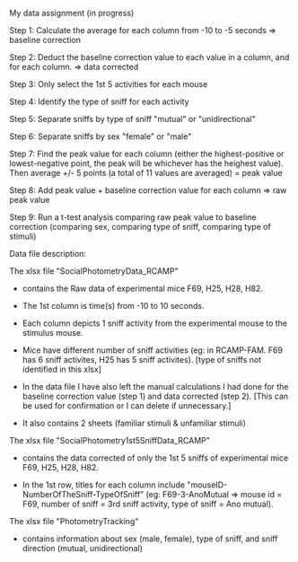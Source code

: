 My data assignment (in progress)

  Step 1: Calculate the average for each column from -10 to -5 seconds => baseline correction
  
  Step 2: Deduct the baseline correction value to each value in a column, and for each column. => data corrected
  
  Step 3: Only select the 1st 5 activities for each mouse
  
  Step 4: Identify the type of sniff for each activity
  
  Step 5: Separate sniffs by type of sniff "mutual" or "unidirectional"
  
  Step 6: Separate sniffs by sex "female" or "male"
  
  Step 7: Find the peak value for each column (either the highest-positive or lowest-negative point, the peak will be whichever has the heighest value). Then average +/- 5 points (a total of 11 values are averaged) = peak value
  
  Step 8: Add peak value + baseline correction value for each column => raw peak value
  
  Step 9: Run a t-test analysis comparing raw peak value to baseline correction (comparing sex, comparing type of sniff, comparing type of stimuli)
  
  
Data file description:



The xlsx file "SocialPhotometryData_RCAMP"
  
  - contains the Raw data of experimental mice F69, H25, H28, H82.
  
  - The 1st column is time(s) from -10 to 10 seconds.
  
  - Each column depicts 1 sniff activity from the experimental mouse to the stimulus mouse.
  
  - Mice have different number of sniff activities (eg: in RCAMP-FAM. F69 has 6 sniff activites, H25 has 5 sniff activites). [type of sniffs not identified in this xlsx]
  
  - In the data file I have also left the manual calculations I had done for the baseline correction value (step 1) and data corrected (step 2). [This can be used for confirmation or I can delete if unnecessary.]
  
  - It also contains 2 sheets (familiar stimuli & unfamiliar stimuli)
  


The xlsx file "SocialPhotometry1st5SniffData_RCAMP" 

  - contains the data corrected of only the 1st 5 sniffs of experimental mice F69, H25, H28, H82.
  
  - In the 1st row, titles for each column include "mouseID-NumberOfTheSniff-TypeOfSniff" (eg: F69-3-AnoMutual => mouse id = F69, number of sniff = 3rd sniff activity, type of sniff = Ano mutual).
  


The xlsx file "PhotometryTracking"
 
 - contains information about sex (male, female), type of sniff, and sniff direction (mutual, unidirectional)